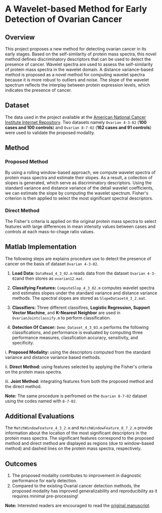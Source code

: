 # A Wavelet-based Method for Early Detection of Ovarian Cancer
## Overview
This project proposes a new method for detecting ovarian cancer in its early stages. Based on the self-similarity of protein mass spectra, this novel method defines discriminatory descriptors that can be used to detect the presence of cancer. Wavelet spectra are used to assess the self-similarity of protein mass spectra in the wavelet domain. A distance variance-based method is proposed as a novel method for computing wavelet spectra because it is more robust to outliers and noise. The slope of the wavelet spectrum reflects the interplay between protein expression levels, which indicates the presence of cancer. 

## Dataset
The data used in the project available at the [American National Cancer Institute Internet Repository](https://home.ccr.cancer.gov/ncifdaproteomics/ppatterns.asp). 
Two datasets namely `Ovarian 4-3-02` (**100 cases and 100 controls**) and `Ovarian 8-7-02` (**162 cases and 91 controls**) were used to validate the proposed modality. 

## Method
### Proposed Method
By using a rolling window-based approach, we compute wavelet spectra of protein mass spectra and estimate their slopes. As a result, a collection of slopes is generated, which serve as discriminatory descriptors. Using the standard variance and distance variance of the detail wavelet coefficients, we can estimate the slope by computing the wavelet spectrum. Fisher's criterion is then applied to select the most significant spectral descriptors.  

### Direct Method
The Fisher's criteria is applied on the original protein mass spectra to select features with large differences in mean intensity values  between cases and controls at each mass-to-chage ratio values.

## Matlab Implementation 
The following steps are explains procedure use to detect the presence of cancer on the basis of dataset `Ovarian 4-3-02`.
1. **Load Data:** `DataRead_4_3_02.m` reads data from the dataset `Ovarian 4-3-02`and then stores as `ovarian12.mat`. 

2. **Classifying Features:** `ComputeSlop_4_3_02.m` computes wavelet spectra and estimates slopes under the 
standard variance and distance variance methods. The spectral slopes are stored as `SlopeDataset4_3_2.mat`. 

3. **Classifiers:** Three different classifires, **Logistic Regression, Support Vector Machine**, and **K-Nearest Neighbor** are used in 
`OvarianJointclassify.m` to perform classification. 

4. **Detection Of Cancer:** `Demo_Dataset_4_3_03.m` performs the following classifications, and performance is evaluated by computing three performance measures, classfication accuracy, sensitivity, and specificity.

  i. **Proposed Modality:** using the descriptors computed from the standard variance and distance variance based methods.
  
  ii. **Direct Method:** using features selected by applying the Fisher's criteria on the protein mass spectra. 
  
  iii. **Joint Method:** integrating features from  both the proposed method and the direct method.
  
**Note:** The same procedure is perfromed on the `Ovarian 8-7-02` dataset using the codes named with `8-7-02`. 

## Additional Evaluations
The `MatchWindowFeature_4_3_2.m` and `MatchWindowFeature_8_7_2.m` provide information about the location of the most significant descriptors in the protein mass spectra.
The significant features correspond to the proposed method and direct method are displayed as regions (due to window-based method) and dashed lines on the protein mass spectra, respectively.

## Outcomes
1. The proposed modality contributes to improvement in diagnostic performance for early detection. 
2. Compared to the existing Ovarial cancer detection methods, the proposed modality has improved generalizability and reproducibility as it requires minimal pre-processing!

**Note:** Interested readers are encouraged to read the [original manuscript](https://doi.org/10.48550/arXiv.2207.07028).

